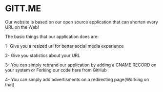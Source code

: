 GITT.ME
=========

Our website is based on our open source application that can shorten every URL on the Web!


The basic things that our application does are:

1- Give you a resized url for better social media experience

2- Give you statistics about your URL

3- You can simply rebrand our application by adding a CNAME RECORD on your system or Forking our code here from GitHub

4- You can simply add advertisments on a redirecting page(Working on that)
